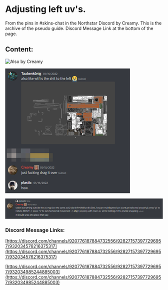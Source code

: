 # Adjusting left uv's.

From the pins in #skins-chat in the Northstar Discord by Creamy. This is the archive of the pseudo guide. Discord Message Link at the bottom of the page.

## Content:

![Also by Creamy](../.gitbook/assets/adjustinguvsgif.gif)

![](../.gitbook/assets/34.png)

![](../.gitbook/assets/35.png)

### Discord Message Links:

[https://discord.com/channels/920776187884732556/928271573977296957/932034576216375317](https://discord.com/channels/920776187884732556/928271573977296957/932034576216375317)

[https://discord.com/channels/920776187884732556/928271573977296957/932034985244885003](https://discord.com/channels/920776187884732556/928271573977296957/932034985244885003)
